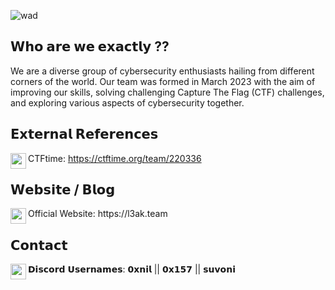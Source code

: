 
![wad](https://github.com/L3AK-TEAM/.github/assets/102762345/d6aee2d0-663f-451e-b2cb-abe9dd74ef6a)

## 𝗪𝗵𝗼 𝗮𝗿𝗲 𝘄𝗲 𝗲𝘅𝗮𝗰𝘁𝗹𝘆 ??

We are a diverse group of cybersecurity enthusiasts hailing from different corners of the world. Our team was formed in March 2023 with the aim of improving our skills, solving challenging Capture The Flag (CTF) challenges, and exploring various aspects of cybersecurity together. 

## 𝗘𝘅𝘁𝗲𝗿𝗻𝗮𝗹 𝗥𝗲𝗳𝗲𝗿𝗲𝗻𝗰𝗲𝘀

<p1>
  <img height="25" width="25" align="left" src="https://github.com/L3AK-TEAM/.github/assets/102762345/9a060993-b26a-46b0-8eae-09d0467dcc7c"> 
  
  CTFtime: https://ctftime.org/team/220336 
</p1>
<p1><p1>

## 𝗪𝗲𝗯𝘀𝗶𝘁𝗲 / 𝗕𝗹𝗼𝗴 

<p1>
  <img height="25" width="25" align="left" src="https://github.com/L3AK-TEAM/.github/assets/102762345/7ef8a896-d7d3-4fdf-81e1-57c1bd276208">
Official Website: https://l3ak.team
</p1>

## 𝗖𝗼𝗻𝘁𝗮𝗰𝘁

<p1>
  <img height="25" width="25" align="left" src="https://github.com/L3AK-TEAM/.github/assets/102762345/f060f43f-d093-41ae-a598-bd6dc01996bc">
  𝗗𝗶𝘀𝗰𝗼𝗿𝗱 𝗨𝘀𝗲𝗿𝗻𝗮𝗺𝗲𝘀: 𝟬𝘅𝗻𝗶𝗹 || 𝟬𝘅𝟭𝟱𝟳 || 𝘀𝘂𝘃𝗼𝗻𝗶
</p1>
